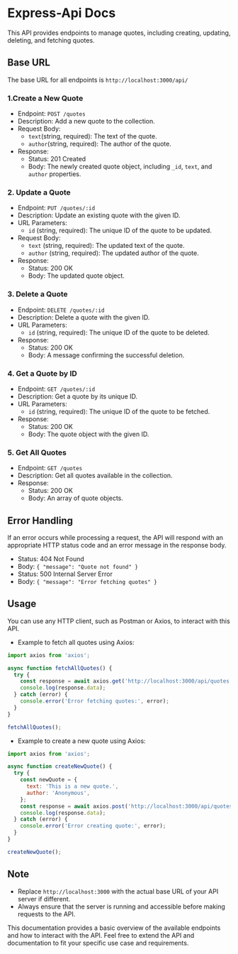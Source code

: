 # Express-Api Docs

This API provides endpoints to manage quotes, including creating, updating, deleting, and fetching quotes.

## Base URL

The base URL for all endpoints is `http://localhost:3000/api/`

### 1.Create a New Quote
- Endpoint: `POST /quotes`
- Description: Add a new quote to the collection.
- Request Body:
  - `text`(string, required): The text of the quote.
  - `author`(string, required): The author of the quote.
- Response:
  - Status: 201 Created
  - Body: The newly created quote object, including `_id`, `text`, and `author` properties.

### 2. Update a Quote
- Endpoint: `PUT /quotes/:id`
- Description: Update an existing quote with the given ID.
- URL Parameters:
  - `id` (string, required): The unique ID of the quote to be updated.
- Request Body:
  - `text` (string, required): The updated text of the quote.
  - `author` (string, required): The updated author of the quote.
- Response:
  - Status: 200 OK
  - Body: The updated quote object.
 
### 3. Delete a Quote
- Endpoint: `DELETE /quotes/:id`
- Description: Delete a quote with the given ID.
- URL Parameters:
  - `id` (string, required): The unique ID of the quote to be deleted.
- Response:
  - Status: 200 OK
  - Body: A message confirming the successful deletion.

### 4. Get a Quote by ID
- Endpoint: `GET /quotes/:id`
- Description: Get a quote by its unique ID.
- URL Parameters:
  - `id` (string, required): The unique ID of the quote to be fetched.
- Response:
  - Status: 200 OK
  - Body: The quote object with the given ID.
 
### 5. Get All Quotes
- Endpoint: `GET /quotes`
- Description: Get all quotes available in the collection.
- Response:
  - Status: 200 OK
  - Body: An array of quote objects.
 
## Error Handling

If an error occurs while processing a request, the API will respond with an appropriate HTTP status code and an error message in the response body.

- Status: 404 Not Found
- Body: `{ "message": "Quote not found" }`
- Status: 500 Internal Server Error
- Body: `{ "message": "Error fetching quotes" }`

## Usage

You can use any HTTP client, such as Postman or Axios, to interact with this API.

- Example to fetch all quotes using Axios:
```javascript
import axios from 'axios';

async function fetchAllQuotes() {
  try {
    const response = await axios.get('http://localhost:3000/api/quotes');
    console.log(response.data);
  } catch (error) {
    console.error('Error fetching quotes:', error);
  }
}

fetchAllQuotes();
```

- Example to create a new quote using Axios:
```javascript
import axios from 'axios';

async function createNewQuote() {
  try {
    const newQuote = {
      text: 'This is a new quote.',
      author: 'Anonymous',
    };
    const response = await axios.post('http://localhost:3000/api/quotes', newQuote);
    console.log(response.data);
  } catch (error) {
    console.error('Error creating quote:', error);
  }
}

createNewQuote();
```

## Note

- Replace `http://localhost:3000` with the actual base URL of your API server if different.
- Always ensure that the server is running and accessible before making requests to the API.

This documentation provides a basic overview of the available endpoints and how to interact with the API. Feel free to extend the API and documentation to fit your specific use case and requirements.


